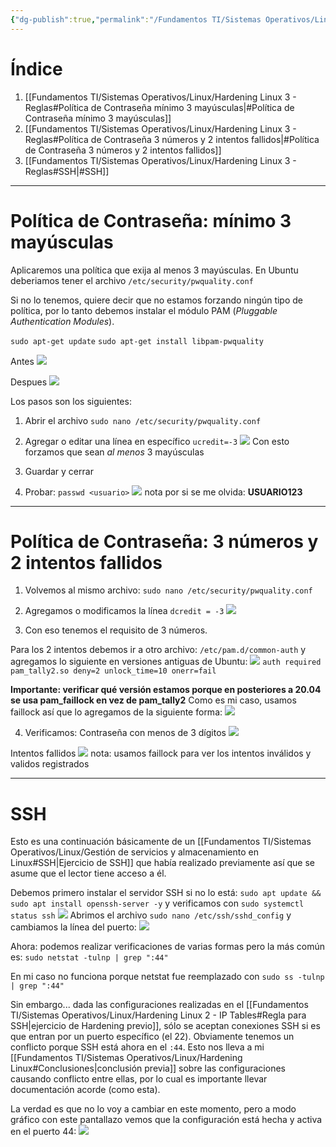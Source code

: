 ```yaml
---
{"dg-publish":true,"permalink":"/Fundamentos TI/Sistemas Operativos/Linux/Hardening Linux 3 - Reglas/"}
---
```


# Índice

1. [[Fundamentos TI/Sistemas Operativos/Linux/Hardening Linux 3 - Reglas#Política de Contraseña mínimo 3 mayúsculas\|#Política de Contraseña mínimo 3 mayúsculas]]
2. [[Fundamentos TI/Sistemas Operativos/Linux/Hardening Linux 3 - Reglas#Política de Contraseña 3 números y 2 intentos fallidos\|#Política de Contraseña 3 números y 2 intentos fallidos]]
3. [[Fundamentos TI/Sistemas Operativos/Linux/Hardening Linux 3 - Reglas#SSH\|#SSH]]
<div class="page-break" style="page-break-before: always;"></div>

---

# Política de Contraseña: mínimo 3 mayúsculas

Aplicaremos una política que exija al menos 3 mayúsculas.
En Ubuntu deberiamos tener el archivo `/etc/security/pwquality.conf`

Si no lo tenemos, quiere decir que no estamos forzando ningún tipo de política, por lo tanto debemos instalar el módulo PAM (*Pluggable Authentication Modules*).

`sudo apt-get update`
`sudo apt-get install libpam-pwquality`

Antes
![](https://i.imgur.com/PO8vPs9.png)

Despues
![](https://i.imgur.com/1JmxCno.png)

Los pasos son los siguientes:
1. Abrir el archivo
`sudo nano /etc/security/pwquality.conf`

2. Agregar o editar una línea en específico
`ucredit=-3`
![](https://i.imgur.com/QgTG0X2.png)
Con esto forzamos que sean *al menos* 3 mayúsculas

3. Guardar y cerrar
4. Probar:
`passwd <usuario>`
![](https://i.imgur.com/keztiWe.png)
nota por si se me olvida: **USUARIO123**
<div class="page-break" style="page-break-before: always;"></div>

---
# Política de Contraseña: 3 números y 2 intentos fallidos

1. Volvemos al mismo archivo:
`sudo nano /etc/security/pwquality.conf`

2. Agregamos o modificamos la línea
`dcredit = -3`
![](https://i.imgur.com/c3UDHpA.png)

3. Con eso tenemos el requisito de 3 números.

Para los 2 intentos debemos ir a otro archivo:
`/etc/pam.d/common-auth`
y agregamos lo siguiente en versiones antiguas de Ubuntu:
![](https://i.imgur.com/bkBchP3.png)
`auth required pam_tally2.so deny=2 unlock_time=10 onerr=fail`

**Importante: verificar qué versión estamos porque en posteriores a 20.04 se usa pam_faillock en vez de pam_tally2**
Como es mi caso, usamos faillock así que lo agregamos de la siguiente forma:
![](https://i.imgur.com/bsJVolV.png)

4. Verificamos:
Contraseña con menos de 3 dígitos
![](https://i.imgur.com/NcoJIGG.png)

Intentos fallidos
![](https://i.imgur.com/lM7Vr5x.png)
nota: usamos faillock para ver los intentos inválidos y validos registrados

<div class="page-break" style="page-break-before: always;"></div>

---

# SSH
Esto es una continuación básicamente de un [[Fundamentos TI/Sistemas Operativos/Linux/Gestión de servicios y almacenamiento en Linux#SSH\|Ejercicio de SSH]] que había realizado previamente así que se asume que el lector tiene acceso a él.

Debemos primero instalar el servidor SSH si no lo está:
`sudo apt update && sudo apt install openssh-server -y`
y verificamos con
`sudo systemctl status ssh`
![](https://i.imgur.com/SlJNxHz.png)
Abrimos el archivo `sudo nano /etc/ssh/sshd_config` y cambiamos la línea del puerto:
![](https://i.imgur.com/X3et55A.png)

Ahora: podemos realizar verificaciones de varias formas pero la más común es:
`sudo netstat -tulnp | grep ":44"`

En mi caso no funciona porque netstat fue reemplazado con `sudo ss -tulnp | grep ":44"`

Sin embargo... dada las configuraciones realizadas en el [[Fundamentos TI/Sistemas Operativos/Linux/Hardening Linux 2 - IP Tables#Regla para SSH\|ejercicio de Hardening previo]], sólo se aceptan conexiones SSH si es que entran por un puerto específico (el 22). Obviamente tenemos un conflicto porque SSH está ahora en el `:44`. Esto nos lleva a mi [[Fundamentos TI/Sistemas Operativos/Linux/Hardening Linux#Conclusiones\|conclusión previa]] sobre las configuraciones causando conflicto entre ellas, por lo cual es importante llevar documentación acorde (como esta).

La verdad es que no lo voy a cambiar en este momento, pero a modo gráfico con este pantallazo vemos que la configuración está hecha y activa en el puerto 44:
![](https://i.imgur.com/BACc0Be.png)

<div class="page-break" style="page-break-before: always;"></div>
